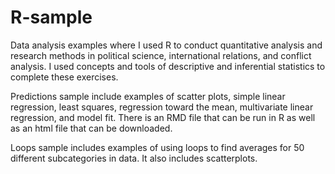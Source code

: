 # R-sample
Data analysis examples where I used R to conduct quantitative analysis and research methods in political science, international relations, and conflict analysis. I used concepts and tools of descriptive and inferential statistics to complete these exercises.

Predictions sample include examples of scatter plots, simple linear regression, least squares, regression toward the mean, multivariate linear regression, and model fit. There is an RMD file that can be run in R as well as an html file that can be downloaded.

Loops sample includes examples of using loops to find averages for 50 different subcategories in data. It also includes scatterplots.

